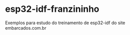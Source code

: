 # esp32-idf-franzininho
Exemplos para estudo do treinamento de esp32-idf do site embarcados.com.br 
